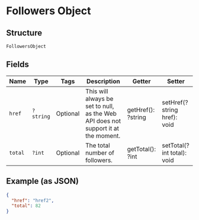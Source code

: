 
# Followers Object

## Structure

`FollowersObject`

## Fields

| Name | Type | Tags | Description | Getter | Setter |
|  --- | --- | --- | --- | --- | --- |
| `href` | `?string` | Optional | This will always be set to null, as the Web API does not support it at the moment. | getHref(): ?string | setHref(?string href): void |
| `total` | `?int` | Optional | The total number of followers. | getTotal(): ?int | setTotal(?int total): void |

## Example (as JSON)

```json
{
  "href": "href2",
  "total": 82
}
```

